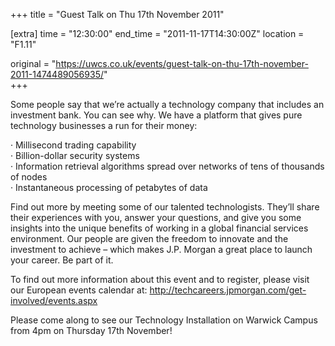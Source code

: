 +++
title = "Guest Talk on Thu 17th November 2011"

[extra]
time = "12:30:00"
end_time = "2011-11-17T14:30:00Z"
location = "F1.11"

original = "https://uwcs.co.uk/events/guest-talk-on-thu-17th-november-2011-1474489056935/"    
+++

Some people say that we’re actually a technology company that includes an investment bank. You can see why. We have a platform that gives pure technology businesses a run for their money:

· Millisecond trading capability  
· Billion-dollar security systems  
· Information retrieval algorithms spread over networks of tens of thousands of nodes  
· Instantaneous processing of petabytes of data

Find out more by meeting some of our talented technologists. They’ll share their experiences with you, answer your questions, and give you some insights into the unique benefits of working in a global financial services environment. Our people are given the freedom to innovate and the investment to achieve – which makes J.P. Morgan a great place to launch your career. Be part of it.  
  
To find out more information about this event and to register, please visit our European events calendar at: http://techcareers.jpmorgan.com/get-involved/events.aspx

Please come along to see our Technology Installation on Warwick Campus from 4pm on Thursday 17th November\!

